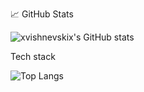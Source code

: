 📈 GitHub Stats

![xvishnevskix's GitHub stats](https://github-readme-stats.vercel.app/api?username=anuraghazra&show_icons=true&bg_color=00000000)



Tech stack

![Top Langs](https://github-readme-stats.vercel.app/api/top-langs/?username=anuraghazra&layout=donut&theme=dark)
